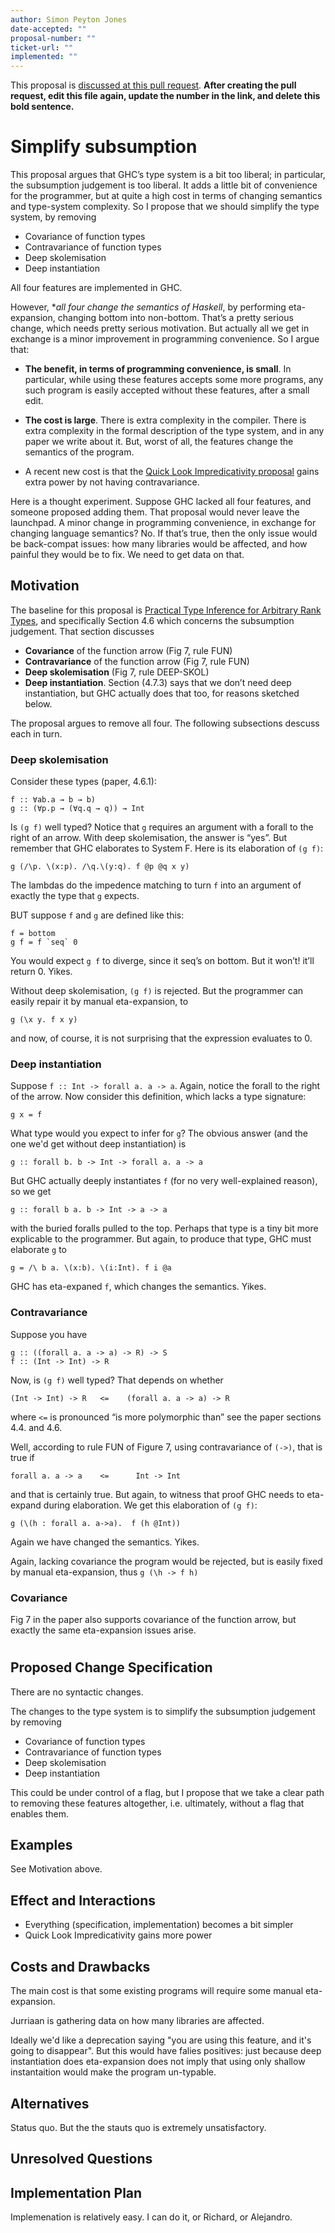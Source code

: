 ```yaml
---
author: Simon Peyton Jones
date-accepted: ""
proposal-number: ""
ticket-url: ""
implemented: ""
---
```


This proposal is [discussed at this pull request](https://github.com/ghc-proposals/ghc-proposals/pull/0>).
**After creating the pull request, edit this file again, update the number in
the link, and delete this bold sentence.**

# Simplify subsumption

This proposal argues that GHC’s type system is a bit too liberal; in particular, the subsumption judgement is too liberal.  It adds a little bit of convenience for the programmer, but at quite a high cost in terms of changing semantics and type-system complexity.   So I propose that we should simplify the type system, by removing
* Covariance of function types
* Contravariance of function types
* Deep skolemisation
* Deep instantiation

All four features are implemented in GHC.

However, **all four change the semantics of Haskell*, by performing eta-expansion, changing bottom into non-bottom.  That’s a pretty serious change, which needs pretty serious motivation.  But actually all we get in exchange is a minor improvement in programming convenience.  So I argue that:

* **The benefit, in terms of programming convenience, is small**.  In particular, while using these features accepts some more programs, any such program is easily accepted without these features, after a small edit.

* **The cost is large**.  There is extra complexity in the compiler.  There is extra complexity in the formal description of the type system, and in any paper we write about it.  But, worst of all, the features change the semantics of the program.

* A recent new cost is that the [Quick Look Impredicativity proposal]( https://github.com/ghc-proposals/ghc-proposals/pull/274) gains extra power by not having contravariance.

Here is a thought experiment.  Suppose GHC lacked all four features, and someone proposed adding them.  That proposal would never leave the launchpad. A minor change in programming convenience, in exchange for changing language semantics?  No.  If that’s true, then the only issue would be back-compat issues: how many libraries would be affected, and how painful they would be to fix.  We need to get data on that.

## Motivation

The baseline for this proposal is [Practical Type Inference for Arbitrary Rank Types]( https://www.microsoft.com/en-us/research/publication/practical-type-inference-for-arbitrary-rank-types/), and specifically Section 4.6 which concerns the subsumption judgement.  That section discusses
* **Covariance** of the function arrow (Fig 7, rule FUN)
* **Contravariance** of the function arrow (Fig 7, rule FUN)
* **Deep skolemisation** (Fig 7, rule DEEP-SKOL)
* **Deep instantiation**.  Section (4.7.3) says that we don’t need deep instantiation, but GHC actually does that too, for reasons sketched below.

The proposal argues to remove all four.  The following subsections descuss each in turn.

### Deep skolemisation

Consider these types (paper, 4.6.1):
```
f :: ∀ab.a → b → b)
g :: (∀p.p → (∀q.q → q)) → Int
```
Is `(g f)` well typed?  Notice that `g` requires an argument with a forall to the right of an arrow. With deep skolemisation, the answer is “yes”.  But remember that GHC elaborates to System F.  Here is its elaboration of `(g f)`:
```
g (/\p. \(x:p). /\q.\(y:q). f @p @q x y)
```
The lambdas do the impedence matching to turn `f` into an argument of exactly the type that `g` expects.

BUT suppose `f` and `g` are defined like this:
```
f = bottom
g f = f `seq` 0
```
You would expect `g f` to diverge, since it seq’s on bottom.  But it won’t! it’ll return 0.  Yikes.

Without deep skolemisation, `(g f)` is rejected.  But the programmer can easily repair it by manual eta-expansion, to
```
g (\x y. f x y)
```
and now, of course, it is not surprising that the expression evaluates to 0.

### Deep instantiation

Suppose `f :: Int -> forall a. a -> a`.   Again, notice the forall to the right of the arrow.  Now consider this definition, which lacks a type signature:
```
g x = f
```
What type would you expect to infer for `g`?   The obvious answer (and the one we'd get without deep instantiation) is
```
g :: forall b. b -> Int -> forall a. a -> a
```
But GHC actually deeply instantiates `f` (for no very well-explained reason), so we get
```
g :: forall b a. b -> Int -> a -> a
```
with the buried foralls pulled to the top.  Perhaps that type is a tiny bit more explicable to the programmer.  But again, to produce that type, GHC must elaborate `g` to
```
g = /\ b a. \(x:b). \(i:Int). f i @a
```
GHC has eta-expaned `f`, which changes the semantics.  Yikes.

### Contravariance

Suppose you have
```
g :: ((forall a. a -> a) -> R) -> S
f :: (Int -> Int) -> R
```
Now, is `(g f)` well typed?   That depends on whether
```
(Int -> Int) -> R   <=    (forall a. a -> a) -> R
```
where `<=` is pronounced “is more polymorphic than”  see the paper sections 4.4. and 4.6.

Well, according to rule FUN of Figure 7, using contravariance of `(->)`, that is true if
```
forall a. a -> a    <=      Int -> Int
```
and that is certainly true.  But again, to witness that proof GHC needs to eta-expand during elaboration.  We get this elaboration of `(g f)`:
```
g (\(h : forall a. a->a).  f (h @Int))
```
Again we have changed the semantics.  Yikes.

Again, lacking covariance the program would be rejected, but is easily fixed by manual eta-expansion, thus `g (\h -> f h)`

### Covariance

Fig 7 in the paper also supports covariance of the function arrow, but exactly the same eta-expansion issues arise.

#


## Proposed Change Specification

There are no syntactic changes.

The changes to the type system is to simplify the subsumption judgement
by removing

* Covariance of function types
* Contravariance of function types
* Deep skolemisation
* Deep instantiation

This could be under control of a flag, but I propose that we
take a clear path to removing these features altogether, i.e.
ultimately, without a flag that enables them.

## Examples

See Motivation above.

## Effect and Interactions

* Everything (specification, implementation) becomes a bit simpler
* Quick Look Impredicativity gains more power

## Costs and Drawbacks

The main cost is that some existing programs will require some manual eta-expansion.

Jurriaan is gathering data on how many libraries are affected.

Ideally we'd like a deprecation saying "you are using this feature, and it's going to disappear".  But this would have falies positives: just because deep instantiation does eta-expansion does not imply that using only shallow instantaition would make the program un-typable.

## Alternatives

Status quo. But the the stauts quo is extremely unsatisfactory.


## Unresolved Questions

## Implementation Plan

Implemenation is relatively easy.  I can do it, or Richard, or Alejandro.
